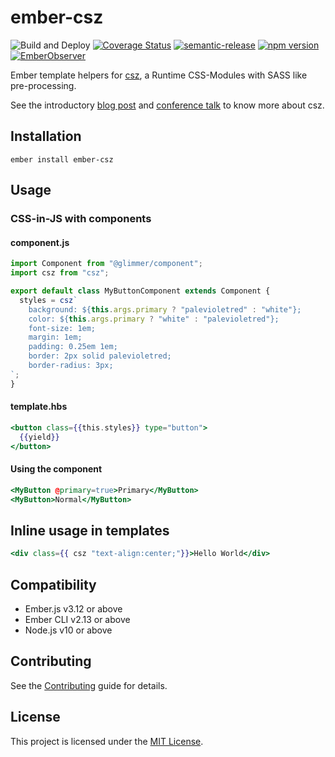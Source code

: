 ember-csz
==============================================================================

![Build and Deploy](https://github.com/rajasegar/ember-csz/workflows/Build%20and%20Deploy/badge.svg)
[![Coverage Status](https://coveralls.io/repos/github/rajasegar/ember-csz/badge.svg?branch=master)](https://coveralls.io/github/rajasegar/ember-csz?branch=master)
[![semantic-release](https://img.shields.io/badge/%20%20%F0%9F%93%A6%F0%9F%9A%80-semantic--release-e10079.svg)](https://github.com/semantic-release/semantic-release)
[![npm version](http://img.shields.io/npm/v/ember-csz.svg?style=flat)](https://npmjs.org/package/ember-csz "View this project on npm")
[![EmberObserver](http://emberobserver.com/badges/ember-csz.svg?branch=master)](http://emberobserver.com/addons/ember-csz)

Ember template helpers for [csz](https://github.com/lukejacksonn/csz), 
a Runtime CSS-Modules with SASS like pre-processing.

See the introductory [blog post](https://dev.to/rajasegar/ember-csz-a-css-in-js-solution-for-styling-in-ember-2mpp) 
and [conference talk](https://www.youtube.com/watch?v=uZrVHGEjLhs) to know more about csz.


Installation
------------------------------------------------------------------------------

```
ember install ember-csz
```


Usage
------------------------------------------------------------------------------

### CSS-in-JS with components

#### component.js

```js
import Component from "@glimmer/component";
import csz from "csz";

export default class MyButtonComponent extends Component {
  styles = csz`
    background: ${this.args.primary ? "palevioletred" : "white"};
    color: ${this.args.primary ? "white" : "palevioletred"};
    font-size: 1em;
    margin: 1em;
    padding: 0.25em 1em;
    border: 2px solid palevioletred;
    border-radius: 3px;
`;
}

```

#### template.hbs
```hbs
<button class={{this.styles}} type="button">
  {{yield}}
</button>
```

#### Using the component

```hbs
<MyButton @primary=true>Primary</MyButton>
<MyButton>Normal</MyButton>
```

## Inline usage in templates

```hbs
<div class={{ csz "text-align:center;"}}>Hello World</div>
```

Compatibility
------------------------------------------------------------------------------

* Ember.js v3.12 or above
* Ember CLI v2.13 or above
* Node.js v10 or above

Contributing
------------------------------------------------------------------------------

See the [Contributing](CONTRIBUTING.md) guide for details.


License
------------------------------------------------------------------------------

This project is licensed under the [MIT License](LICENSE.md).
